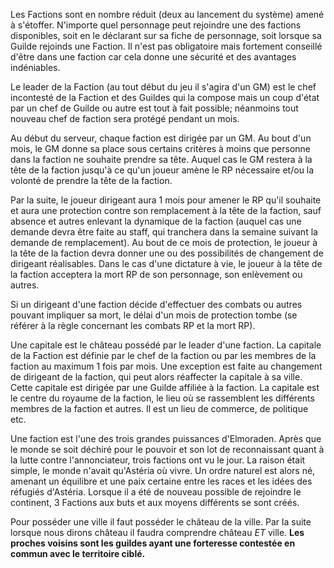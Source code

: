 Les Factions sont en nombre réduit (deux au lancement du système) amené à s'étoffer. N'importe quel personnage peut rejoindre une des factions  disponibles, soit en le déclarant sur sa fiche de personnage, soit lorsque sa Guilde rejoinds une Faction. Il n'est pas obligatoire mais fortement conseillé d'être dans une faction car cela donne une sécurité et des avantages indéniables.

Le leader de la Faction (au tout début du jeu il s'agira d'un GM) est le chef incontesté de la Faction et des Guildes qui la compose mais un coup d'état par un chef de Guilde ou autre est tout à fait possible; néanmoins tout nouveau chef de faction sera protégé pendant un mois.

Au début du serveur, chaque faction est dirigée par un GM. Au bout d'un mois, le GM donne sa place sous certains critères à moins que personne dans la faction ne souhaite prendre sa tête. Auquel cas le GM restera à la tête de la faction jusqu'à ce qu'un joueur amène le RP nécessaire et/ou la volonté de prendre la tête de la faction.

Par la suite, le joueur dirigeant aura 1 mois pour amener le RP qu'il souhaite et aura une protection contre son remplacement à la tête de la faction, sauf absence et autres enlevant la dynamique de la faction (auquel cas une demande devra être faite au staff, qui tranchera dans la semaine suivant la demande de remplacement).
Au bout de ce mois de protection, le joueur à la tête de la faction devra donner une ou des possibilités de changement de dirigeant réalisables. Dans le cas d'une dictature à vie, le joueur à la tête de la faction acceptera la mort RP de son personnage, son enlèvement ou autres.

Si un dirigeant d'une faction décide d'effectuer des combats ou autres pouvant impliquer sa mort, le délai d'un mois de protection tombe (se référer à la règle concernant les combats RP et la mort RP).

Une capitale est le château possédé par le leader d'une faction. La capitale de la Faction est définie par le chef de la faction ou par les membres de la faction au maximum 1 fois par mois. Une exception est faite au changement de dirigeant de la faction, qui peut alors réaffecter la capitale à sa ville. Cette capitale est dirigée par une Guilde affiliée à la faction. La capitale est le centre du royaume de la faction, le lieu où se rassemblent les différents membres de la faction et autres. Il est un lieu de commerce, de politique etc.

Une faction est l'une des trois grandes puissances d'Elmoraden. Après que le monde se soit déchiré pour le pouvoir et son lot de reconnaissant quant à la lutte contre l'annonciateur, trois factions ont vu le jour. La raison était simple, le monde n'avait qu'Astéria où vivre. Un ordre naturel est alors né, amenant un équilibre et une paix certaine entre les races et les idées des réfugiés d'Astéria. Lorsque il a été de nouveau possible de rejoindre le continent, 3 Factions aux buts et aux moyens différents se sont créés.

Pour posséder une ville il faut posséder le château de la ville. Par la suite lorsque nous dirons château il faudra comprendre château _ET_ ville.
**Les proches voisins sont les guildes ayant une forteresse contestée en commun avec le territoire ciblé.**
